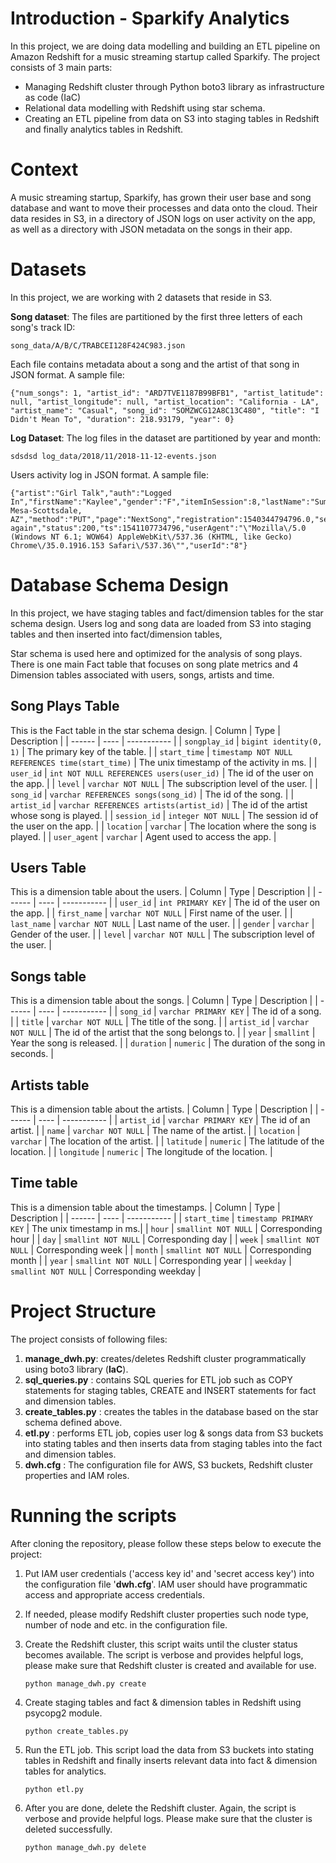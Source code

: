 
# Introduction - Sparkify Analytics
In this project, we are doing data modelling and building an ETL pipeline on Amazon Redshift for a music streaming startup called Sparkify. The project consists of 3 main parts:

 - Managing Redshift cluster through Python boto3 library as infrastructure as code (IaC)
 - Relational data modelling with Redshift using star schema.
 - Creating an ETL pipeline from data on S3 into staging tables in Redshift and finally analytics tables in Redshift.

# Context
A music streaming startup, Sparkify, has grown their user base and song database and want to move their processes and data onto the cloud. Their data resides in S3, in a directory of JSON logs on user activity on the app, as well as a directory with JSON metadata on the songs in their app.

# Datasets
In this project, we are working with 2 datasets that reside in S3.

**Song dataset**:
The files are partitioned by the first three letters of each song's track ID:

    song_data/A/B/C/TRABCEI128F424C983.json


Each file contains metadata about a song and the artist of that song in JSON format. A sample file:   

    {"num_songs": 1, "artist_id": "ARD7TVE1187B99BFB1", "artist_latitude": null, "artist_longitude": null, "artist_location": "California - LA", "artist_name": "Casual", "song_id": "SOMZWCG12A8C13C480", "title": "I Didn't Mean To", "duration": 218.93179, "year": 0}

**Log Dataset**: 
The log files in the dataset are partitioned by year and month:

    sdsdsd log_data/2018/11/2018-11-12-events.json
Users activity log in JSON format. A sample file:

    {"artist":"Girl Talk","auth":"Logged In","firstName":"Kaylee","gender":"F","itemInSession":8,"lastName":"Summers","length":160.15628,"level":"free","location":"Phoenix-Mesa-Scottsdale, AZ","method":"PUT","page":"NextSong","registration":1540344794796.0,"sessionId":139,"song":"Once again","status":200,"ts":1541107734796,"userAgent":"\"Mozilla\/5.0 (Windows NT 6.1; WOW64) AppleWebKit\/537.36 (KHTML, like Gecko) Chrome\/35.0.1916.153 Safari\/537.36\"","userId":"8"}

# Database Schema Design
In this project, we have staging tables and fact/dimension tables for the star schema design. Users log and song data are loaded from S3 into staging tables and then inserted into fact/dimension tables,

Star schema is used here and optimized for the analysis of song plays. There is one main Fact table that focuses on song plate metrics and 4 Dimension tables associated with users, songs, artists and time.
## Song Plays Table
This is the Fact table in the star schema design.
| Column | Type | Description |
| ------ | ---- | ----------- |
| `songplay_id` | `bigint identity(0, 1)` | The primary key of the table. | 
| `start_time` | `timestamp NOT NULL REFERENCES time(start_time)` | The unix timestamp of the activity in ms. |
| `user_id` | `int NOT NULL REFERENCES users(user_id)` | The id of the user on the app. |
| `level` | `varchar NOT NULL` | The subscription level of the user. |
| `song_id` | `varchar REFERENCES songs(song_id)` | The id of the song. |
| `artist_id` | `varchar REFERENCES artists(artist_id)` | The id of the artist whose song is played. |
| `session_id` | `integer NOT NULL` | The session id of the user on the app. |
| `location` | `varchar` | The location where the song is played. |
| `user_agent` | `varchar` | Agent used to access the app. |

## Users Table
This is a dimension table about the users.
| Column | Type | Description |
| ------ | ---- | ----------- |
| `user_id` | `int PRIMARY KEY` | The id of the user on the app. |
| `first_name` | `varchar NOT NULL` | First name of the user. |
| `last_name` | `varchar NOT NULL` | Last name of the user. |
| `gender` | `varchar` | Gender of the user. |
| `level` | `varchar NOT NULL` | The subscription level of the user. |

## Songs table
This is a dimension table about the songs.
| Column | Type | Description |
| ------ | ---- | ----------- |
| `song_id` | `varchar PRIMARY KEY` | The id of a song. | 
| `title` | `varchar NOT NULL` | The title of the song. |
| `artist_id` | `varchar NOT NULL` | The id of the artist that the song belongs to. |
| `year` | `smallint` | Year the song is released. |
| `duration` | `numeric` | The duration of the song in seconds. |


## Artists table
This is a dimension table about the artists.
| Column | Type | Description |
| ------ | ---- | ----------- |
| `artist_id` | `varchar PRIMARY KEY` | The id of an artist. |
| `name` | `varchar NOT NULL` | The name of the artist. |
| `location` | `varchar` | The location of the artist. |
| `latitude` | `numeric` | The latitude of the location. |
| `longitude` | `numeric` | The longitude of the location. |

## Time table
This is a dimension table about the timestamps.
| Column | Type | Description |
| ------ | ---- | ----------- |
| `start_time` | `timestamp PRIMARY KEY` | The unix timestamp in ms.|
| `hour` | `smallint NOT NULL` | Corresponding hour |
| `day` | `smallint NOT NULL` | Corresponding day |
| `week` | `smallint NOT NULL` | Corresponding week |
| `month` | `smallint NOT NULL` | Corresponding month |
| `year` | `smallint NOT NULL` | Corresponding year |
| `weekday` | `smallint NOT NULL` | Corresponding weekday |

# Project Structure
The project consists of following files:

 1. **manage_dwh.py**:  creates/deletes Redshift cluster programmatically using boto3 library (**IaC**).
 2. **sql_queries.py** : contains SQL queries for ETL job such as COPY statements for staging tables, CREATE and INSERT statements for fact and dimension tables.
 3. **create_tables.py** : creates the tables in the database based on the star schema defined above.
 4. **etl.py** : performs ETL job, copies user log & songs data from S3 buckets into stating tables and then inserts data from staging tables into the fact and dimension tables.
 5. **dwh.cfg** : The configuration file for AWS, S3 buckets, Redshift cluster properties and IAM roles.
 
# Running the scripts
After cloning the repository, please follow these steps below to execute the project:

 1. Put IAM user credentials ('access key id' and 'secret access key') into the configuration file '**dwh.cfg**'. IAM user should have programmatic access and appropriate access credentials.
 2. If needed, please modify Redshift cluster properties such node type, number of node and etc. in the configuration file.
 3. Create the Redshift cluster, this script waits until the cluster status becomes available. The script is verbose and provides helpful logs, please make sure that Redshift cluster is created and available for use.
     
     `python manage_dwh.py create`
 4. Create staging tables and fact & dimension tables in Redshift using psycopg2 module.
    
    `python create_tables.py`
 5. Run the ETL job. This script load the data from S3 buckets into stating tables in Redshift and finally inserts relevant data into fact & dimension tables for analytics.
    
    `python etl.py`
6. After you are done, delete the Redshift cluster. Again, the script is verbose and provide helpful logs. Please make sure that the cluster is deleted successfully.
    
    `python manage_dwh.py delete`

